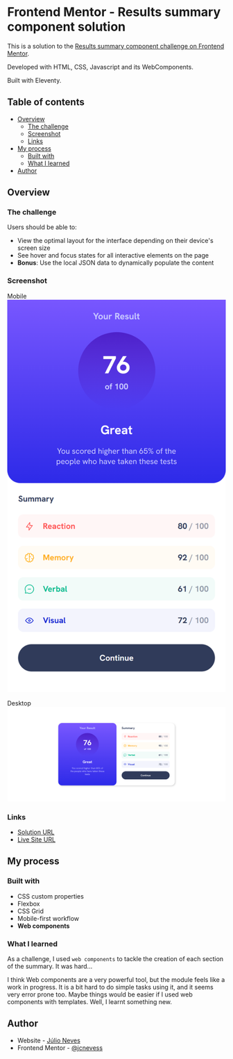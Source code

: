 # Frontend Mentor - Results summary component solution

This is a solution to the [Results summary component challenge on Frontend Mentor](https://www.frontendmentor.io/challenges/results-summary-component-CE_K6s0maV). 

Developed with HTML, CSS, Javascript and its WebComponents.

Built with Eleventy.


## Table of contents

- [Overview](#overview)
  - [The challenge](#the-challenge)
  - [Screenshot](#screenshot)
  - [Links](#links)
- [My process](#my-process)
  - [Built with](#built-with)
  - [What I learned](#what-i-learned)
- [Author](#author)

## Overview

### The challenge

Users should be able to:

- View the optimal layout for the interface depending on their device's screen size
- See hover and focus states for all interactive elements on the page
- **Bonus**: Use the local JSON data to dynamically populate the content

### Screenshot

Mobile
![](./screenshots/mobile.png)

Desktop
![](./screenshots/desktop.png)

### Links

- [Solution URL](https://github.com/jcnevess/results-summary)
- [Live Site URL](https://jcnevess.github.io/results-summary)

## My process

### Built with

- CSS custom properties
- Flexbox
- CSS Grid
- Mobile-first workflow
- **Web components**

### What I learned

As a challenge, I used `web components` to tackle the creation of each section of the summary. It was hard...

I think Web components are a very powerful tool, but the module feels like a work in progress. It is a bit hard to do simple tasks using it, and it seems very error prone too. Maybe things would be easier if I used web components with templates. Well, I learnt something new. 

## Author

- Website - [Júlio Neves](https://jcnevess.github.io/)
- Frontend Mentor - [@jcnevess](https://www.frontendmentor.io/profile/jcnevess)
